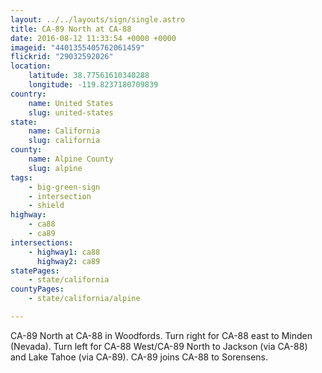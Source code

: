 ```yaml
---
layout: ../../layouts/sign/single.astro
title: CA-89 North at CA-88
date: 2016-08-12 11:33:54 +0000 +0000
imageid: "4401355405762061459"
flickrid: "29032592026"
location:
    latitude: 38.77561610340288
    longitude: -119.8237180709839
country:
    name: United States
    slug: united-states
state:
    name: California
    slug: california
county:
    name: Alpine County
    slug: alpine
tags:
    - big-green-sign
    - intersection
    - shield
highway:
    - ca88
    - ca89
intersections:
    - highway1: ca88
      highway2: ca89
statePages:
    - state/california
countyPages:
    - state/california/alpine

---
```

CA-89 North at CA-88 in Woodfords.  Turn right for CA-88 east to Minden (Nevada).  Turn left for CA-88 West/CA-89 North to Jackson (via CA-88) and Lake Tahoe (via CA-89).  CA-89 joins CA-88 to Sorensens.